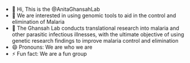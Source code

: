 - 👋 Hi, This is the @AnitaGhansahLab
- 👀 We are interested in using genomic tools to aid in the control and elimination of Malaria
- 💞️ The Ghansah Lab conducts translational research into malaria and other parasitic infectious illnesses, with the ultimate objective of using genetic research findings to improve malaria control and elimination
- 😄 Pronouns: We are who we are
- ⚡ Fun fact: We are a fun group

<!---
AnitaGhansahLab/AnitaGhansahLab is a ✨ special ✨ repository because its `README.md` (this file) appears on your GitHub profile.
You can click the Preview link to take a look at your changes.
--->
